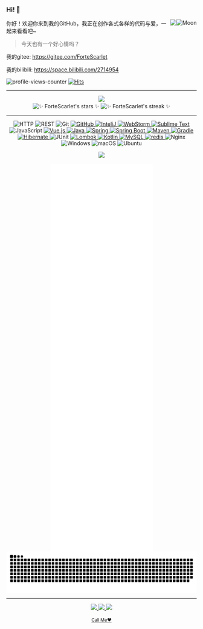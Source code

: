 ### Hi! 👋

<picture>
<source 
  srcset="https://moon-svg.minung.dev/moon.svg?theme=ray&rotate=0&size=80"
  media="(prefers-color-scheme: dark)"
/>
<source
  srcset="https://moon-svg.minung.dev/moon.svg?theme=basic&rotate=0&size=80"
  media="(prefers-color-scheme: light), (prefers-color-scheme: no-preference)"
/>
<img align="right" src="https://moon-svg.minung.dev/moon.svg?theme=ray&rotate=0&size=80" alt="Moon" />
</picture>


<div>

<!-- <img align="right" src="https://s1.ax1x.com/2020/09/10/wYQC6K.md.png" alet="公众号" height="180" /> -->
 

<picture>
<source 
  srcset="https://github-readme-stats.vercel.app/api/top-langs/?username=ForteScarlet&theme=tokyonight&show_icons=true&layout=compact&hide_border=true&locale=cn&hide=html,css,JavaScript"
  media="(prefers-color-scheme: dark)"
/>
<source
  srcset="https://github-readme-stats.vercel.app/api/top-langs/?username=ForteScarlet&show_icons=true&layout=compact&hide_border=true&locale=cn&hide=html,css,JavaScript"
  media="(prefers-color-scheme: light), (prefers-color-scheme: no-preference)"
/>
<img align="right" src="https://github-readme-stats.vercel.app/api/top-langs/?username=ForteScarlet&theme=tokyonight&show_icons=true&layout=compact&hide_border=true&locale=cn&hide=html,css,JavaScript" height="160em" />
</picture>
  

  你好！欢迎你来到我的GitHub，我正在创作各式各样的代码与爱，一起来看看吧~
 
 
  > 今天也有一个好心情吗？
  
  我的gitee: https://gitee.com/ForteScarlet 

  我的bilibili: https://space.bilibili.com/2714954

  <!-- https://github.com/arturssmirnovs/github-profile-views-counter -->
  ![profile-views-counter](https://gpvc.arturio.dev/ForteScarlet)
 [![Hits](https://hits.seeyoufarm.com/api/count/incr/badge.svg?url=https%3A%2F%2Fgithub.com%2FForteScarlet%2FForteScarlet&count_bg=%2379C83D&title_bg=%23555555&icon=&icon_color=%23E7E7E7&title=hits&edge_flat=false)](https://hits.seeyoufarm.com)
</div>
 
 <hr />
 
<div align="center">
 
<picture>
<source 
  srcset="https://github-widgetbox.vercel.app/api/profile?username=ForteScarlet&data=followers,repositories,stars,commits&theme=darkmode"
  media="(prefers-color-scheme: dark)"
/>
<source
  srcset="https://github-widgetbox.vercel.app/api/profile?username=ForteScarlet&data=followers,repositories,stars,commits"
  media="(prefers-color-scheme: light), (prefers-color-scheme: no-preference)"
/>
<img src="https://github-widgetbox.vercel.app/api/profile?username=ForteScarlet&data=followers,repositories,stars,commits" width="60%" />
</picture>

</div>
  


<div align="center">
    
<picture>
<source 
  srcset="https://github-readme-stats.vercel.app/api?username=ForteScarlet&show_icons=true&theme=tokyonight&hide_border=true&locale=cn"
  media="(prefers-color-scheme: dark)"
/>
<source
  srcset="https://github-readme-stats.vercel.app/api?username=ForteScarlet&show_icons=true&hide_border=true&locale=cn"
  media="(prefers-color-scheme: light), (prefers-color-scheme: no-preference)"
/>
<img src="https://github-readme-stats.vercel.app/api?username=ForteScarlet&show_icons=true&theme=tokyonight&hide_border=true&locale=cn" alt="✨ ForteScarlet's stars ✨" height="135em"  />
</picture>
 

  <picture>
<source 
  srcset="https://github-readme-streak-stats.herokuapp.com?user=ForteScarlet&theme=tokyonight&hide_border=true&border_radius=3.5&locale=zh"
  media="(prefers-color-scheme: dark)"
/>
<source
  srcset="https://github-readme-streak-stats.herokuapp.com?user=ForteScarlet&hide_border=true&border_radius=3.5&locale=zh"
  media="(prefers-color-scheme: light), (prefers-color-scheme: no-preference)"
/>
<img src="https://github-readme-streak-stats.herokuapp.com?user=ForteScarlet&theme=tokyonight&hide_border=true&border_radius=3.5&locale=zh" alt="✨ ForteScarlet's streak ✨" height="135em"  />
</picture>
  

 
</div>

<hr />

<!--https://github.com/marwin1991/profile-technology-icons-->
<div align="center">
	<img height="50" src="https://user-images.githubusercontent.com/25181517/192107854-765620d7-f909-4953-a6da-36e1ef69eea6.png" alt="HTTP" title="HTTP" />
	<img height="50" src="https://user-images.githubusercontent.com/25181517/192107858-fe19f043-c502-4009-8c47-476fc89718ad.png" alt="REST" title="REST" />
	<img height="50" src="https://user-images.githubusercontent.com/25181517/192108372-f71d70ac-7ae6-4c0d-8395-51d8870c2ef0.png" alt="Git" title="Git" />
 <a href="https://github.com/ForteScarlet">
	<img height="50" src="https://user-images.githubusercontent.com/25181517/192108374-8da61ba1-99ec-41d7-80b8-fb2f7c0a4948.png" alt="GitHub" title="GitHub" />
 </a> 
 <a href="https://www.jetbrains.com/?from=simpler-robot">
	 <img height="50" src="https://user-images.githubusercontent.com/25181517/192108890-200809d1-439c-4e23-90d3-b090cf9a4eea.png" alt="InteliJ" title="InteliJ" />
 </a>
	<a href="https://www.jetbrains.com/?from=simpler-robot">
	 <img height="50" src="https://user-images.githubusercontent.com/25181517/192108893-b1eed3c7-b2c4-4e1c-9e9f-c7e83637b33d.png" alt="WebStorm" title="WebStorm" />
	</a>
 <a href="https://www.sublimetext.com/">
	<img height="50" src="https://user-images.githubusercontent.com/25181517/190887576-6653f877-8439-4521-82f3-403086ead892.png" alt="Sublime Text" title="Sublime Text" />
 </a>
 <img height="50" src="https://user-images.githubusercontent.com/25181517/117447155-6a868a00-af3d-11eb-9cfe-245df15c9f3f.png" alt="JavaScript" title="JavaScript" />
 <a href="https://cn.vuejs.org/">
	<img height="50" src="https://user-images.githubusercontent.com/25181517/117448124-a2da9800-af3e-11eb-85d2-bd1b69b65603.png" alt="Vue.js" title="Vue.js" />
 </a> 
 <a href="https://www.java.com/">
	<img height="50" src="https://user-images.githubusercontent.com/25181517/117201156-9a724800-adec-11eb-9a9d-3cd0f67da4bc.png" alt="Java" title="Java" />
 </a>
 <a href="https://spring.io/">
	<img height="50" src="https://user-images.githubusercontent.com/25181517/117201470-f6d56780-adec-11eb-8f7c-e70e376cfd07.png" alt="Spring" title="Spring" />
	<img height="50" src="https://user-images.githubusercontent.com/25181517/183891303-41f257f8-6b3d-487c-aa56-c497b880d0fb.png" alt="Spring Boot" title="Spring Boot" />
 </a>
 <a href="https://maven.apache.org/">
	<img height="50" src="https://user-images.githubusercontent.com/25181517/117207242-07d5a700-adf4-11eb-975e-be04e62b984b.png" alt="Maven" title="Maven" />
  </a>
 <a href="https://gradle.org/">
 <img height="50" src="https://github.com/get-icon/geticon/raw/master/icons/gradle.svg" title="Gradle" />
	</a>
 <a href="https://hibernate.org/">
 <img height="50" src="https://user-images.githubusercontent.com/25181517/117207493-49665200-adf4-11eb-808e-a9c0fcc2a0a0.png" alt="Hibernate" title="Hibernate" />
	</a>
 <img height="50" src="https://user-images.githubusercontent.com/25181517/117533873-484d4480-afef-11eb-9fad-67c8605e3592.png" alt="JUnit" title="JUnit" />
 <a href="https://projectlombok.org/">
	<img height="50" src="https://user-images.githubusercontent.com/25181517/190229463-87fa862f-ccf0-48da-8023-940d287df610.png" alt="Lombok" title="Lombok" />
 </a>
 <a href="https://kotlinlang.org/">
	<img height="50" src="https://user-images.githubusercontent.com/25181517/185062810-7ee0c3d2-17f2-4a98-9d8a-a9576947692b.png" alt="Kotlin" title="Kotlin" />
 </a>
<a href="https://www.mysql.com/">
 <img height="50" src="https://user-images.githubusercontent.com/25181517/183896128-ec99105a-ec1a-4d85-b08b-1aa1620b2046.png" alt="MySQL" title="MySQL" />
</a>
<a href="https://redis.io/"> 
	<img height="50" src="https://user-images.githubusercontent.com/25181517/182884894-d3fa6ee0-f2b4-4960-9961-64740f533f2a.png" alt="redis" title="redis" />
</a>
	<img height="50" src="https://user-images.githubusercontent.com/25181517/183345125-9a7cd2e6-6ad6-436f-8490-44c903bef84c.png" alt="Nginx" title="Nginx" />
	<img height="50" src="https://user-images.githubusercontent.com/25181517/186884150-05e9ff6d-340e-4802-9533-2c3f02363ee3.png" alt="Windows" title="Windows" />
	<img height="50" src="https://user-images.githubusercontent.com/25181517/186884152-ae609cca-8cf1-4175-8d60-1ce1fa078ca2.png" alt="macOS" title="macOS" />
	<img height="50" src="https://user-images.githubusercontent.com/25181517/186884153-99edc188-e4aa-4c84-91b0-e2df260ebc33.png" alt="Ubuntu" title="Ubuntu" />
</div>


<!--
<img src="https://github-readme-stats.vercel.app/api?username=ForteScarlet&show_icons=true&theme=Gradient" align="right" alt="✨ ForteScarlet's stars ✨" />
-->


<p align="center"><a href="https://github.com/ForteScarlet">
    <img
      src="https://github-profile-trophy.vercel.app/?username=ForteScarlet&theme=onedark&no-frame=true&row=1&&margin-w=20&no-bg=true"
    />
  </a></p>

<!-- <img align="center" src="https://activity-graph.herokuapp.com/graph?username=ForteScarlet&theme=react-dark" /> -->

<div align="center">

  <img align="center" src="/github-metrics.svg" alt="Metrics" />
  
 <picture>
  <source media="(prefers-color-scheme: dark)" srcset="https://raw.githubusercontent.com/ForteScarlet/ForteScarlet/output/snk/github-snake-dark.svg">
  <source media="(prefers-color-scheme: light)" srcset="https://raw.githubusercontent.com/ForteScarlet/ForteScarlet/output/snk/github-snake.svg">
  <img align="center" src="https://raw.githubusercontent.com/ForteScarlet/ForteScarlet/output/snk/github-snake.svg" alt="Snk" />
</picture>
  
 
</div>

<hr />

<div align="center">
  <p>
  <a href="https://gitee.com/ForteScarlet">
    <img src="https://img.shields.io/badge/ForteSarlet-C71D23?style=for-the-badge&logo=gitee" />
  </a>
  
   <a href="https://github.com/ForteScarlet">
    <img src="https://img.shields.io/badge/ForteSarlet-181717?style=for-the-badge&logo=github" />
  </a>
     
   <a href="https://space.bilibili.com/2714954">
    <img src="https://img.shields.io/badge/ForteSarlet-FFFFFF?style=for-the-badge&logo=Bilibili" />
  </a>
  </p>
  <p><small><a href="mailto:ForteScarlet@163.com">Call Me♥</a></small></p>
  
  <p></p>
  
</div>
 
